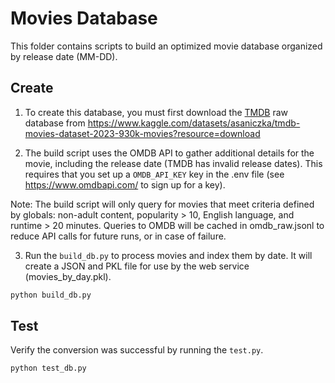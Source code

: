 # Movies Database

This folder contains scripts to build an optimized movie database organized by release date (MM-DD).

## Create

1. To create this database, you must first download the [TMDB](https://developer.themoviedb.org/docs/getting-started) raw database from https://www.kaggle.com/datasets/asaniczka/tmdb-movies-dataset-2023-930k-movies?resource=download

2. The build script uses the OMDB API to gather additional details for the movie, including the release date (TMDB has invalid release dates). This requires that you set up a `OMDB_API_KEY` key in the .env file (see https://www.omdbapi.com/ to sign up for a key). 

Note: The build script will only query for movies that meet criteria defined by globals: non-adult content, popularity > 10, English language, and runtime > 20 minutes. Queries to OMDB will be cached in omdb_raw.jsonl to reduce API calls for future runs, or in case of failure.

3. Run the `build_db.py` to process movies and index them by date. It will create a JSON and PKL file for use by the web service (movies_by_day.pkl).

```bash
python build_db.py
```

## Test

Verify the conversion was successful by running the `test.py`.

```bash
python test_db.py
```

